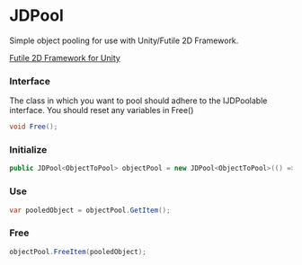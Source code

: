 # JDPool
Simple object pooling for use with Unity/Futile 2D Framework.

[Futile 2D Framework for Unity](https://github.com/MattRix/Futile)

### Interface
The class in which you want to pool should adhere to the IJDPoolable interface. 
You should reset any variables in Free()
```c#
void Free();
```

### Initialize
```c#
public JDPool<ObjectToPool> objectPool = new JDPool<ObjectToPool>(() => new ObjectToPool());
```

### Use
```c#
var pooledObject = objectPool.GetItem();
```

### Free 
```c#
objectPool.FreeItem(pooledObject);
```
